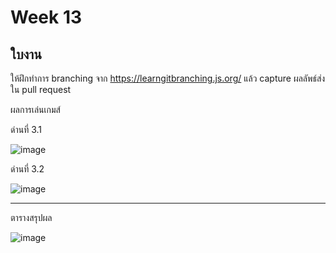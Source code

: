 # Week 13 #

## ใบงาน

ให้ฝึกทำการ branching  จาก  https://learngitbranching.js.org/ แล้ว capture ผลลัพธ์ส่งใน pull request

ผลการเล่นเกมส์

ด่านที่ 3.1 

![image](https://user-images.githubusercontent.com/92082685/144704142-18f8e74b-3a0a-472f-a719-84a82cf1017d.png)


ด่านที่ 3.2

![image](https://user-images.githubusercontent.com/92082685/144704430-04a2cbb2-2885-491b-b5b8-b6177688c786.png)


---
ตารางสรุปผล

![image](https://user-images.githubusercontent.com/92082685/144704437-11edaa87-12d0-444a-a8bb-2e60ae204dbd.png)





